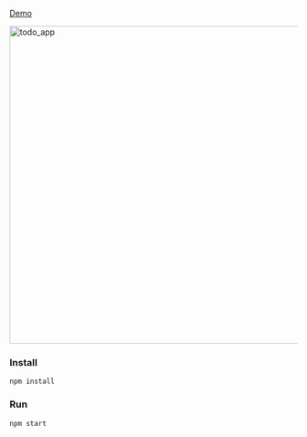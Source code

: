 <a href="https://admiring-bardeen-9dd0d8.netlify.app" target="_blank">Demo</a>

<img width="556" alt="todo_app" src="https://user-images.githubusercontent.com/6517308/114547579-e4896300-9c5e-11eb-93c8-8e42304ba888.png">

### Install
`npm install`

### Run
`npm start`
